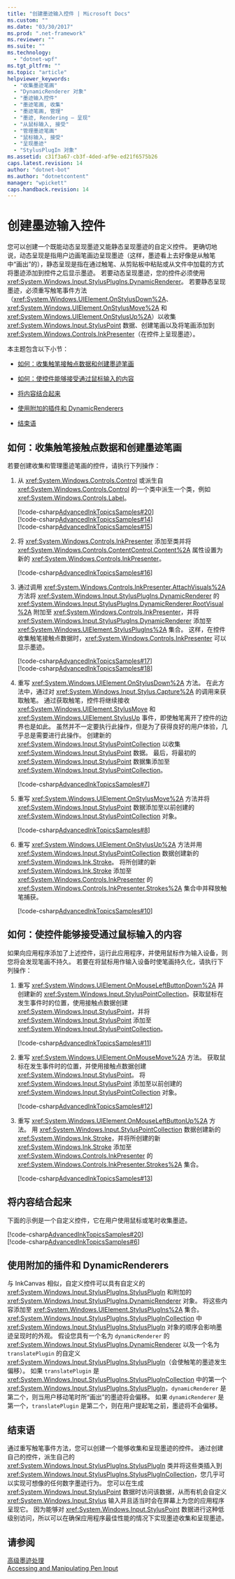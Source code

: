 ```yaml
---
title: "创建墨迹输入控件 | Microsoft Docs"
ms.custom: ""
ms.date: "03/30/2017"
ms.prod: ".net-framework"
ms.reviewer: ""
ms.suite: ""
ms.technology: 
  - "dotnet-wpf"
ms.tgt_pltfrm: ""
ms.topic: "article"
helpviewer_keywords: 
  - "收集墨迹笔画"
  - "DynamicRenderer 对象"
  - "墨迹输入控件"
  - "墨迹笔画, 收集"
  - "墨迹笔画, 管理"
  - "墨迹, Rendering — 呈现"
  - "从鼠标输入, 接受"
  - "管理墨迹笔画"
  - "鼠标输入, 接受"
  - "呈现墨迹"
  - "StylusPlugIn 对象"
ms.assetid: c31f3a67-cb3f-4ded-af9e-ed21f6575b26
caps.latest.revision: 14
author: "dotnet-bot"
ms.author: "dotnetcontent"
manager: "wpickett"
caps.handback.revision: 14
---
```

# 创建墨迹输入控件
您可以创建一个既能动态呈现墨迹又能静态呈现墨迹的自定义控件。  更确切地说，动态呈现是指用户边画笔画边呈现墨迹（这样，墨迹看上去好像是从触笔中“画出”的），静态呈现是指在通过触笔、从剪贴板中粘贴或从文件中加载的方式将墨迹添加到控件之后显示墨迹。  若要动态呈现墨迹，您的控件必须使用 <xref:System.Windows.Input.StylusPlugIns.DynamicRenderer>。  若要静态呈现墨迹，必须重写触笔事件方法（<xref:System.Windows.UIElement.OnStylusDown%2A>、<xref:System.Windows.UIElement.OnStylusMove%2A> 和 <xref:System.Windows.UIElement.OnStylusUp%2A>）以收集 <xref:System.Windows.Input.StylusPoint> 数据、创建笔画以及将笔画添加到 <xref:System.Windows.Controls.InkPresenter>（在控件上呈现墨迹）。  
  
 本主题包含以下小节：  
  
-   [如何：收集触笔接触点数据和创建墨迹笔画](#CollectingStylusPointDataAndCreatingInkStrokes)  
  
-   [如何：使控件能够接受通过鼠标输入的内容](#EnablingYourControlToAcceptInputTromTheMouse)  
  
-   [将内容结合起来](#PuttingItTogether)  
  
-   [使用附加的插件和 DynamicRenderers](#UsingAdditionalPluginsAndDynamicRenderers)  
  
-   [结束语](#AdvancedInkHandling_Conclusion)  
  
<a name="CollectingStylusPointDataAndCreatingInkStrokes"></a>   
## 如何：收集触笔接触点数据和创建墨迹笔画  
 若要创建收集和管理墨迹笔画的控件，请执行下列操作：  
  
1.  从 <xref:System.Windows.Controls.Control> 或派生自 <xref:System.Windows.Controls.Control> 的一个类中派生一个类，例如 <xref:System.Windows.Controls.Label>。  
  
     [!code-csharp[AdvancedInkTopicsSamples#20](../../../../samples/snippets/csharp/VS_Snippets_Wpf/AdvancedInkTopicsSamples/CSharp/StylusControl.cs#20)]  
    [!code-csharp[AdvancedInkTopicsSamples#14](../../../../samples/snippets/csharp/VS_Snippets_Wpf/AdvancedInkTopicsSamples/CSharp/StylusControlSnippets.cs#14)]  
    [!code-csharp[AdvancedInkTopicsSamples#15](../../../../samples/snippets/csharp/VS_Snippets_Wpf/AdvancedInkTopicsSamples/CSharp/StylusControlSnippets.cs#15)]  
  
2.  将 <xref:System.Windows.Controls.InkPresenter> 添加至类并将 <xref:System.Windows.Controls.ContentControl.Content%2A> 属性设置为新的 <xref:System.Windows.Controls.InkPresenter>。  
  
     [!code-csharp[AdvancedInkTopicsSamples#16](../../../../samples/snippets/csharp/VS_Snippets_Wpf/AdvancedInkTopicsSamples/CSharp/StylusControlSnippets.cs#16)]  
  
3.  通过调用 <xref:System.Windows.Controls.InkPresenter.AttachVisuals%2A> 方法将 <xref:System.Windows.Input.StylusPlugIns.DynamicRenderer> 的 <xref:System.Windows.Input.StylusPlugIns.DynamicRenderer.RootVisual%2A> 附加至 <xref:System.Windows.Controls.InkPresenter>，并将 <xref:System.Windows.Input.StylusPlugIns.DynamicRenderer> 添加至 <xref:System.Windows.UIElement.StylusPlugIns%2A> 集合。  这样，在控件收集触笔接触点数据时，<xref:System.Windows.Controls.InkPresenter> 可以显示墨迹。  
  
     [!code-csharp[AdvancedInkTopicsSamples#17](../../../../samples/snippets/csharp/VS_Snippets_Wpf/AdvancedInkTopicsSamples/CSharp/StylusControlSnippets.cs#17)]  
    [!code-csharp[AdvancedInkTopicsSamples#18](../../../../samples/snippets/csharp/VS_Snippets_Wpf/AdvancedInkTopicsSamples/CSharp/StylusControlSnippets.cs#18)]  
  
4.  重写 <xref:System.Windows.UIElement.OnStylusDown%2A> 方法。  在此方法中，通过对 <xref:System.Windows.Input.Stylus.Capture%2A> 的调用来获取触笔。  通过获取触笔，控件将继续接收 <xref:System.Windows.UIElement.StylusMove> 和 <xref:System.Windows.UIElement.StylusUp> 事件，即使触笔离开了控件的边界也是如此。  虽然并不一定要执行此操作，但是为了获得良好的用户体验，几乎总是需要进行此操作。  创建新的 <xref:System.Windows.Input.StylusPointCollection> 以收集 <xref:System.Windows.Input.StylusPoint> 数据。  最后，将最初的 <xref:System.Windows.Input.StylusPoint> 数据集添加至 <xref:System.Windows.Input.StylusPointCollection>。  
  
     [!code-csharp[AdvancedInkTopicsSamples#7](../../../../samples/snippets/csharp/VS_Snippets_Wpf/AdvancedInkTopicsSamples/CSharp/StylusControl.cs#7)]  
  
5.  重写 <xref:System.Windows.UIElement.OnStylusMove%2A> 方法并将 <xref:System.Windows.Input.StylusPoint> 数据添加至以前创建的 <xref:System.Windows.Input.StylusPointCollection> 对象。  
  
     [!code-csharp[AdvancedInkTopicsSamples#8](../../../../samples/snippets/csharp/VS_Snippets_Wpf/AdvancedInkTopicsSamples/CSharp/StylusControl.cs#8)]  
  
6.  重写 <xref:System.Windows.UIElement.OnStylusUp%2A> 方法并用 <xref:System.Windows.Input.StylusPointCollection> 数据创建新的 <xref:System.Windows.Ink.Stroke>。  将所创建的新 <xref:System.Windows.Ink.Stroke> 添加至 <xref:System.Windows.Controls.InkPresenter> 的 <xref:System.Windows.Controls.InkPresenter.Strokes%2A> 集合中并释放触笔捕获。  
  
     [!code-csharp[AdvancedInkTopicsSamples#10](../../../../samples/snippets/csharp/VS_Snippets_Wpf/AdvancedInkTopicsSamples/CSharp/StylusControl.cs#10)]  
  
<a name="EnablingYourControlToAcceptInputTromTheMouse"></a>   
## 如何：使控件能够接受通过鼠标输入的内容  
 如果向应用程序添加了上述控件，运行此应用程序，并使用鼠标作为输入设备，则您将会发现笔画不持久。  若要在将鼠标用作输入设备时使笔画持久化，请执行下列操作：  
  
1.  重写 <xref:System.Windows.UIElement.OnMouseLeftButtonDown%2A> 并创建新的 <xref:System.Windows.Input.StylusPointCollection>。获取鼠标在发生事件时的位置，使用接触点数据创建 <xref:System.Windows.Input.StylusPoint>，并将 <xref:System.Windows.Input.StylusPoint> 添加至 <xref:System.Windows.Input.StylusPointCollection>。  
  
     [!code-csharp[AdvancedInkTopicsSamples#11](../../../../samples/snippets/csharp/VS_Snippets_Wpf/AdvancedInkTopicsSamples/CSharp/StylusControl.cs#11)]  
  
2.  重写 <xref:System.Windows.UIElement.OnMouseMove%2A> 方法。  获取鼠标在发生事件时的位置，并使用接触点数据创建 <xref:System.Windows.Input.StylusPoint>。  将 <xref:System.Windows.Input.StylusPoint> 添加至以前创建的 <xref:System.Windows.Input.StylusPointCollection> 对象。  
  
     [!code-csharp[AdvancedInkTopicsSamples#12](../../../../samples/snippets/csharp/VS_Snippets_Wpf/AdvancedInkTopicsSamples/CSharp/StylusControl.cs#12)]  
  
3.  重写 <xref:System.Windows.UIElement.OnMouseLeftButtonUp%2A> 方法。  用 <xref:System.Windows.Input.StylusPointCollection> 数据创建新的 <xref:System.Windows.Ink.Stroke>，并将所创建的新 <xref:System.Windows.Ink.Stroke> 添加至 <xref:System.Windows.Controls.InkPresenter> 的 <xref:System.Windows.Controls.InkPresenter.Strokes%2A> 集合。  
  
     [!code-csharp[AdvancedInkTopicsSamples#13](../../../../samples/snippets/csharp/VS_Snippets_Wpf/AdvancedInkTopicsSamples/CSharp/StylusControl.cs#13)]  
  
<a name="PuttingItTogether"></a>   
## 将内容结合起来  
 下面的示例是一个自定义控件，它在用户使用鼠标或笔时收集墨迹。  
  
 [!code-csharp[AdvancedInkTopicsSamples#20](../../../../samples/snippets/csharp/VS_Snippets_Wpf/AdvancedInkTopicsSamples/CSharp/StylusControl.cs#20)]  
[!code-csharp[AdvancedInkTopicsSamples#6](../../../../samples/snippets/csharp/VS_Snippets_Wpf/AdvancedInkTopicsSamples/CSharp/StylusControl.cs#6)]  
  
<a name="UsingAdditionalPluginsAndDynamicRenderers"></a>   
## 使用附加的插件和 DynamicRenderers  
 与 InkCanvas 相似，自定义控件可以具有自定义的 <xref:System.Windows.Input.StylusPlugIns.StylusPlugIn> 和附加的 <xref:System.Windows.Input.StylusPlugIns.DynamicRenderer> 对象。  将这些内容添加至 <xref:System.Windows.UIElement.StylusPlugIns%2A> 集合。  <xref:System.Windows.Input.StylusPlugIns.StylusPlugInCollection> 中 <xref:System.Windows.Input.StylusPlugIns.StylusPlugIn> 对象的顺序会影响墨迹呈现时的外观。  假设您具有一个名为 `dynamicRenderer` 的 <xref:System.Windows.Input.StylusPlugIns.DynamicRenderer> 以及一个名为 `translatePlugin` 的自定义 <xref:System.Windows.Input.StylusPlugIns.StylusPlugIn>（会使触笔的墨迹发生偏移）。  如果 `translatePlugin` 是 <xref:System.Windows.Input.StylusPlugIns.StylusPlugInCollection> 中的第一个 <xref:System.Windows.Input.StylusPlugIns.StylusPlugIn>，`dynamicRenderer` 是第二个，则当用户移动笔时所“画出”的墨迹将会偏移。  如果 `dynamicRenderer` 是第一个，`translatePlugin` 是第二个，则在用户提起笔之前，墨迹将不会偏移。  
  
<a name="AdvancedInkHandling_Conclusion"></a>   
## 结束语  
 通过重写触笔事件方法，您可以创建一个能够收集和呈现墨迹的控件。  通过创建自己的控件，派生自己的 <xref:System.Windows.Input.StylusPlugIns.StylusPlugIn> 类并将这些类插入到 <xref:System.Windows.Input.StylusPlugIns.StylusPlugInCollection>，您几乎可以实现可想像的任何数字墨迹行为。  您可以在生成 <xref:System.Windows.Input.StylusPoint> 数据时访问该数据，从而有机会自定义 <xref:System.Windows.Input.Stylus> 输入并且适当时会在屏幕上为您的应用程序呈现它。  因为能够对 <xref:System.Windows.Input.StylusPoint> 数据进行这种低级别访问，所以可以在确保应用程序最佳性能的情况下实现墨迹收集和呈现墨迹。  
  
## 请参阅  
 [高级墨迹处理](../../../../docs/framework/wpf/advanced/advanced-ink-handling.md)   
 [Accessing and Manipulating Pen Input](http://go.microsoft.com/fwlink/?LinkId=50752&clcid=0x409)